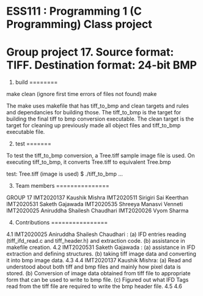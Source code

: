 
ESS111 : Programming 1 (C Programming) Class project
====================================================
Group project 17. Source format: TIFF. Destination format: 24-bit BMP
=====================================================================

1. build
========

make clean (ignore first time errors of files not found)
make

The make uses makefile that has tiff_to_bmp and clean targets and rules and dependancies for building those.
The tiff_to_bmp is the target for building the final tiff to bmp conversion executable.
The clean target is the target for cleaning up previously made all object files and tiff_to_bmp executable file.

2. test
=======

To test the tiff_to_bmp conversion, a Tree.tiff sample image file is used. On executing tiff_to_bmp, it converts Tree.tiff to equivalent Tree.bmp

test: Tree.tiff (image is used)
$ ./tiff_to_bmp 
...


3. Team members
===============

GROUP 17
IMT2020137 Kaushik Mishra
IMT2020511 Sirigiri Sai Keerthan
IMT2020531 Saketh Gajawada
IMT2020535 Shreeya Manasvi Venneti
IMT2020025 Aniruddha Shailesh Chaudhari
IMT2020026 Vyom Sharma


4. Contributions
================

4.1 IMT2020025 Aniruddha Shailesh Chaudhari :
    (a) IFD entries reading (tiff_ifd_read.c and tiff_header.h) and extraction code.
    (b) assistance in makefile creation.
4.2 IMT2020531 Saketh Gajawada :
    (a) assistance in IFD extraction and defining structures.
    (b) taking tiff image data and converting it into bmp image data.
4.3
4.4 IMT2020137 Kaushik Mishra:
    (a) Read and understood about both tiff and bmp files and mainly how pixel data is stored.
    (b) Conversion of image data obtained from tiff file to appropriate form that can be used to write to bmp file.
    (c) Figured out what IFD Tags read from the tiff file are required to write the bmp header file. 
4.5
4.6


